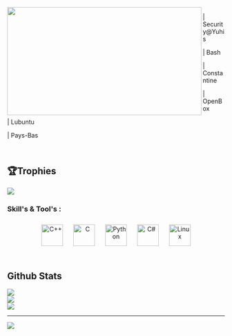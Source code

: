 <img src="https://cdn.discordapp.com/attachments/969537784803106827/980963582084808744/original.gif" align="left" height="250" width="450" />  
  

| Security@Yuhis










|  Bash


| Constantine












| OpenBox











   |  Lubuntu






  | Pays-Bas
  































































<br/> 

## 🏆Trophies

![](https://github-profile-trophy.vercel.app/?username=cYuhis&theme=monokai&no-frame=true&no-bg=true&margin-w=4)








### Skill's & Tool's :  
<div align="center">  
<img style="margin: 10px" src="https://profilinator.rishav.dev/skills-assets/cplusplus-original.svg" alt="C++" height="50" />  
<img style="margin: 10px" src="https://profilinator.rishav.dev/skills-assets/c-original.svg" alt="C" height="50" />  
<img style="margin: 10px" src="https://profilinator.rishav.dev/skills-assets/python-original.svg" alt="Python" height="50" />  
<img style="margin: 10px" src="https://profilinator.rishav.dev/skills-assets/csharp-original.svg" alt="C#" height="50" />  
<img style="margin: 10px" src="https://profilinator.rishav.dev/skills-assets/linux-original.svg" alt="Linux" height="50" />  
</div>  

<br/>  


## Github Stats  
![](https://github-readme-stats.vercel.app/api?username=cYuhis&theme=ayu-mirage&hide_border=true&include_all_commits=true&count_private=true)<br/>
![](https://github-readme-streak-stats.herokuapp.com/?user=cYuhis&theme=ayu-mirage&hide_border=true)<br/>
![](https://github-readme-stats.vercel.app/api/top-langs/?username=cYuhis&theme=ayu-mirage&hide_border=true&include_all_commits=true&count_private=true&layout=compact)

---
[![](https://visitcount.itsvg.in/api?id=cYuhis&icon=9&color=1)](https://visitcount.itsvg.in)
